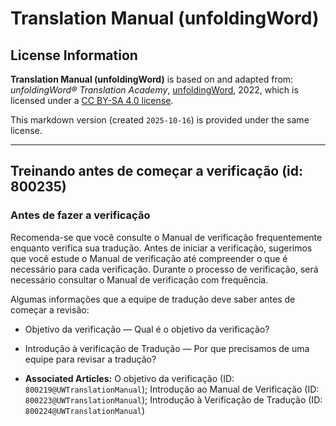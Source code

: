 # Translation Manual (unfoldingWord)

## License Information

**Translation Manual (unfoldingWord)** is based on and adapted from: _unfoldingWord® Translation Academy_, [unfoldingWord](https://unfoldingword.org/utw), 2022, which is licensed under a [CC BY-SA 4.0 license](https://creativecommons.org/licenses/by-sa/4.0/legalcode.en).

This markdown version (created `2025-10-16`) is provided under the same license.



--------------------------------

## Treinando antes de começar a verificação (id: 800235)

### Antes de fazer a verificação

Recomenda\-se que você consulte o Manual de verificação frequentemente enquanto verifica sua tradução. Antes de iniciar a verificação, sugerimos que você estude o Manual de verificação até compreender o que é necessário para cada verificação. Durante o processo de verificação, será necessário consultar o Manual de verificação com frequência.

Algumas informações que a equipe de tradução deve saber antes de começar a revisão:

* Objetivo da verificação — Qual é o objetivo da verificação?
* Introdução à verificação de Tradução — Por que precisamos de uma equipe para revisar a tradução?

* **Associated Articles:** O objetivo da verificação (ID: `800219@UWTranslationManual`); Introdução ao Manual de Verificação (ID: `800223@UWTranslationManual`); Introdução à Verificação de Tradução (ID: `800224@UWTranslationManual`)

